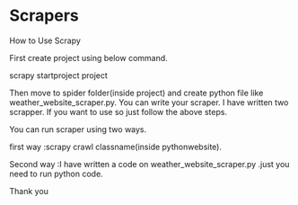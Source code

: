 # Scrapers



How to Use Scrapy

First create project using below command.

scrapy startproject project

Then move to spider folder(inside project) and create python file like weather_website_scraper.py. You can write your scraper. I have written two scrapper. If you want to use so just follow the above steps.

You can run scraper using two ways.

first way :scrapy crawl classname(inside pythonwebsite).

Second way :I have written a code on weather_website_scraper.py .just you need to run python code.

Thank you
